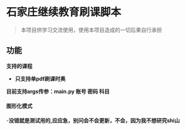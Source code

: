 # 石家庄继续教育刷课脚本
> 本项目供学习交流使用，使用本项目造成的一切后果自行承担
## 功能
**支持的课程**
- **只支持单pdf刷课时奥**


**目前支持args传参：main.py 账号 密码 科目**

#### 图形化模式


-**没错就是测试用的,应应急，别问会不会更新，不会，因为我不想研究shi山**